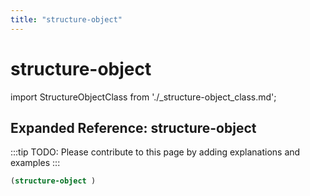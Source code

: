 ```yaml
---
title: "structure-object"
---
```


# structure-object

import StructureObjectClass from './_structure-object_class.md';

<StructureObjectClass />

## Expanded Reference: structure-object

:::tip
TODO: Please contribute to this page by adding explanations and examples
:::

```lisp
(structure-object )
```
